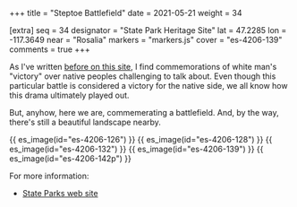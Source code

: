 +++
title = "Steptoe Battlefield"
date = 2021-05-21
weight = 34

[extra]
seq = 34
designator = "State Park Heritage Site"
lat = 47.2285
lon = -117.3649
near = "Rosalia"
markers = "markers.js"
cover = "es-4206-139"
comments = true
+++

As I've written [before on this site](/jackson-house/), I find commemorations of white man's "victory" over native peoples challenging to talk about. Even though this particular battle is considered a victory for the native side, we all know how this drama ultimately played out.

<!-- more -->

But, anyhow, here we are, commemerating a battlefield. And, by the way, there's still a beautiful landscape nearby.

{{ es_image(id="es-4206-126") }}
{{ es_image(id="es-4206-128") }}
{{ es_image(id="es-4206-132") }}
{{ es_image(id="es-4206-139") }}
{{ es_image(id="es-4206-142p") }}

For more information:

* [State Parks web site](https://parks.state.wa.us/591/Steptoe-Battlefield)

